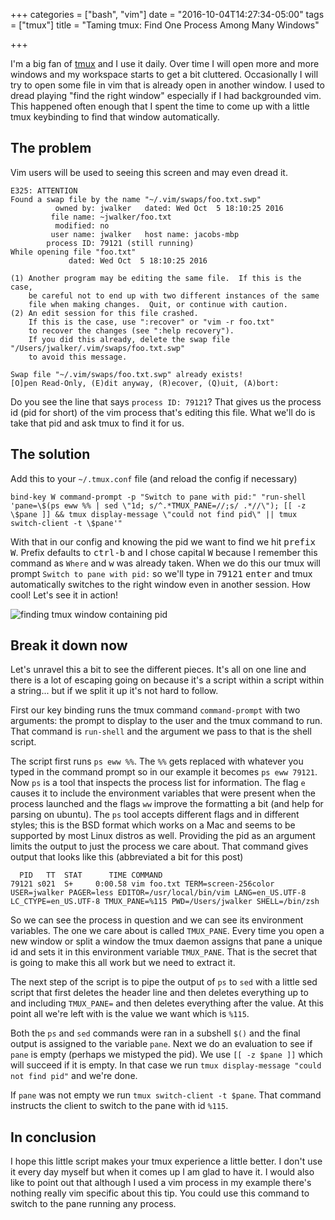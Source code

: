 +++
categories = ["bash", "vim"]
date = "2016-10-04T14:27:34-05:00"
tags = ["tmux"]
title = "Taming tmux: Find One Process Among Many Windows"

+++

[tmux]: https://tmux.github.io/

I'm a big fan of [tmux][tmux] and I use it daily. Over time I will open more
and more windows and my workspace starts to get a bit cluttered. Occasionally I
will try to open some file in vim that is already open in another window. I
used to dread playing "find the right window" especially if I had backgrounded
vim. This happened often enough that I spent the time to come up with a little
tmux keybinding to find that window automatically.

<!--more-->

## The problem

Vim users will be used to seeing this screen and may even dread it.

```none
E325: ATTENTION
Found a swap file by the name "~/.vim/swaps/foo.txt.swp"
          owned by: jwalker   dated: Wed Oct  5 18:10:25 2016
         file name: ~jwalker/foo.txt
          modified: no
         user name: jwalker   host name: jacobs-mbp
        process ID: 79121 (still running)
While opening file "foo.txt"
             dated: Wed Oct  5 18:10:25 2016

(1) Another program may be editing the same file.  If this is the case,
    be careful not to end up with two different instances of the same
    file when making changes.  Quit, or continue with caution.
(2) An edit session for this file crashed.
    If this is the case, use ":recover" or "vim -r foo.txt"
    to recover the changes (see ":help recovery").
    If you did this already, delete the swap file "/Users/jwalker/.vim/swaps/foo.txt.swp"
    to avoid this message.

Swap file "~/.vim/swaps/foo.txt.swp" already exists!
[O]pen Read-Only, (E)dit anyway, (R)ecover, (Q)uit, (A)bort:
```

Do you see the line that says `process ID: 79121`? That gives us the process id
(pid for short) of the vim process that's editing this file. What we'll do is
take that pid and ask tmux to find it for us.

## The solution

Add this to your `~/.tmux.conf` file (and reload the config if necessary)

```none
bind-key W command-prompt -p "Switch to pane with pid:" "run-shell 'pane=\$(ps eww %% | sed \"1d; s/^.*TMUX_PANE=//;s/ .*//\"); [[ -z \$pane ]] && tmux display-message \"could not find pid\" || tmux switch-client -t \$pane'"
```

With that in our config and knowing the pid we want to find we hit
<kbd>prefix</kbd> <kbd>W</kbd>. Prefix defaults to <kbd>ctrl-b</kbd> and I
chose capital <kbd>W</kbd> because I remember this command as `Where` and
<kbd>w</kbd> was already taken. When we do this our tmux will prompt `Switch to
pane with pid:` so we'll type in <kbd>79121</kbd> <kbd>enter</kbd> and tmux
automatically switches to the right window even in another session. How cool!
Let's see it in action!

<div class="text-center">
  <img class="img-responsive img-thumbnail" alt="finding tmux window containing pid" src="https://cldup.com/pDEQFB-8Iy.gif" />
</div>

## Break it down now

Let's unravel this a bit to see the different pieces. It's all on one line and
there is a lot of escaping going on because it's a script within a script
within a string... but if we split it up it's not hard to follow.

First our key binding runs the tmux command `command-prompt` with two
arguments: the prompt to display to the user and the tmux command to run. That
command is `run-shell` and the argument we pass to that is the shell script.

The script first runs `ps eww %%`. The `%%` gets replaced with whatever you
typed in the command prompt so in our example it becomes `ps eww 79121`. Now
`ps` is a tool that inspects the process list for information. The flag `e`
causes it to include the environment variables that were present when the
process launched and the flags `ww` improve the formatting a bit (and help for
parsing on ubuntu). The `ps` tool accepts different flags and in different
styles; this is the BSD format which works on a Mac and seems to be supported
by most Linux distros as well. Providing the pid as an argument limits the
output to just the process we care about. That command gives output that looks
like this (abbreviated a bit for this post)

```none
  PID   TT  STAT      TIME COMMAND
79121 s021  S+     0:00.58 vim foo.txt TERM=screen-256color USER=jwalker PAGER=less EDITOR=/usr/local/bin/vim LANG=en_US.UTF-8 LC_CTYPE=en_US.UTF-8 TMUX_PANE=%115 PWD=/Users/jwalker SHELL=/bin/zsh
```

So we can see the process in question and we can see its environment variables.
The one we care about is called `TMUX_PANE`. Every time you open a new window
or split a window the tmux daemon assigns that pane a unique id and sets it in
this environment variable `TMUX_PANE`. That is the secret that is going to make
this all work but we need to extract it.

The next step of the script is to pipe the output of `ps` to `sed` with a
little sed script that first deletes the header line and then deletes
everything up to and including `TMUX_PANE=` and then deletes everything after
the value. At this point all we're left with is the value we want which is
`%115`.

Both the `ps` and `sed` commands were ran in a subshell `$()` and the final
output is assigned to the variable `pane`. Next we do an evaluation to see if
`pane` is empty (perhaps we mistyped the pid). We use `[[ -z $pane ]]` which
will succeed if it is empty. In that case we run `tmux display-message "could
not find pid"` and we're done.

If `pane` was not empty we run `tmux switch-client -t $pane`. That command
instructs the client to switch to the pane with id `%115`.

## In conclusion

I hope this little script makes your tmux experience a little better. I don't
use it every day myself but when it comes up I am glad to have it. I would also
like to point out that although I used a vim process in my example there's
nothing really vim specific about this tip. You could use this command to
switch to the pane running any process.
